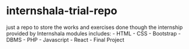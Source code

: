# internshala-trial-repo
just a repo to store the works and exercises done though the internship provided by Internshala 
 modules includes:
                 - HTML
                 - CSS
                 - Bootstrap
                 - DBMS
                 - PHP
                 - Javascript
                 - React
                 - Final Project
